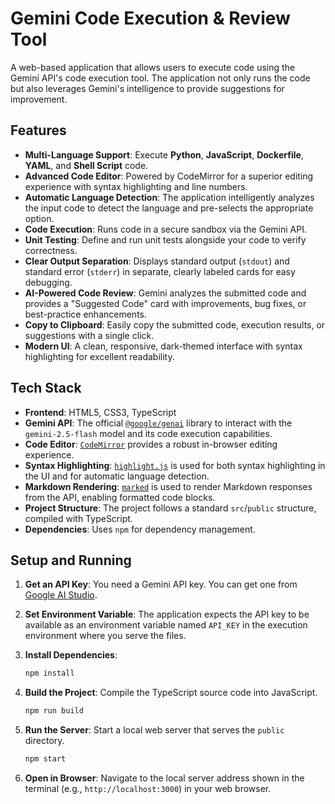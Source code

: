 # Gemini Code Execution & Review Tool

A web-based application that allows users to execute code using the Gemini API's code execution tool. The application not only runs the code but also leverages Gemini's intelligence to provide suggestions for improvement.

## Features

*   **Multi-Language Support**: Execute **Python**, **JavaScript**, **Dockerfile**, **YAML**, and **Shell Script** code.
*   **Advanced Code Editor**: Powered by CodeMirror for a superior editing experience with syntax highlighting and line numbers.
*   **Automatic Language Detection**: The application intelligently analyzes the input code to detect the language and pre-selects the appropriate option.
*   **Code Execution**: Runs code in a secure sandbox via the Gemini API.
*   **Unit Testing**: Define and run unit tests alongside your code to verify correctness.
*   **Clear Output Separation**: Displays standard output (`stdout`) and standard error (`stderr`) in separate, clearly labeled cards for easy debugging.
*   **AI-Powered Code Review**: Gemini analyzes the submitted code and provides a "Suggested Code" card with improvements, bug fixes, or best-practice enhancements.
*   **Copy to Clipboard**: Easily copy the submitted code, execution results, or suggestions with a single click.
*   **Modern UI**: A clean, responsive, dark-themed interface with syntax highlighting for excellent readability.

## Tech Stack

*   **Frontend**: HTML5, CSS3, TypeScript
*   **Gemini API**: The official [`@google/genai`](https://www.npmjs.com/package/@google/genai) library to interact with the `gemini-2.5-flash` model and its code execution capabilities.
*   **Code Editor**: [`CodeMirror`](https://codemirror.net/) provides a robust in-browser editing experience.
*   **Syntax Highlighting**: [`highlight.js`](https://highlightjs.org/) is used for both syntax highlighting in the UI and for automatic language detection.
*   **Markdown Rendering**: [`marked`](https://marked.js.org/) is used to render Markdown responses from the API, enabling formatted code blocks.
*   **Project Structure**: The project follows a standard `src`/`public` structure, compiled with TypeScript.
*   **Dependencies**: Uses `npm` for dependency management.

## Setup and Running

1.  **Get an API Key**: You need a Gemini API key. You can get one from [Google AI Studio](https://aistudio.google.com/).

2.  **Set Environment Variable**: The application expects the API key to be available as an environment variable named `API_KEY` in the execution environment where you serve the files.

3.  **Install Dependencies**:
    ```bash
    npm install
    ```

4.  **Build the Project**: Compile the TypeScript source code into JavaScript.
    ```bash
    npm run build
    ```

5.  **Run the Server**: Start a local web server that serves the `public` directory.
    ```bash
    npm start
    ```

6.  **Open in Browser**: Navigate to the local server address shown in the terminal (e.g., `http://localhost:3000`) in your web browser.
